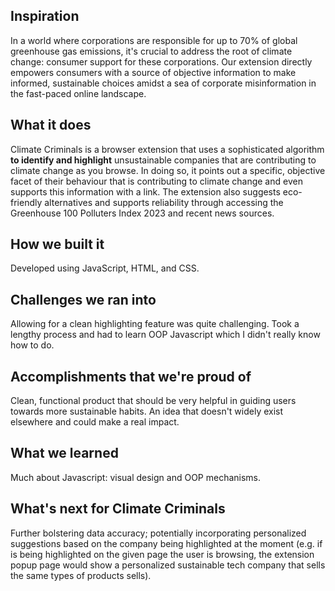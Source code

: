 ## Inspiration

In a world where corporations are responsible for up to 70% of global greenhouse gas emissions, it's crucial to address the root of climate change: consumer support for these corporations. Our extension directly empowers consumers with a source of objective information to make informed, sustainable choices amidst a sea of corporate misinformation in the fast-paced online landscape.

## What it does

Climate Criminals is a browser extension that uses a sophisticated algorithm **to identify and highlight** unsustainable companies that are contributing to climate change as you browse. In doing so, it points out a specific, objective facet of their behaviour that is contributing to climate change and even supports this information with a link. The extension also suggests eco-friendly alternatives and supports reliability through accessing the Greenhouse 100 Polluters Index 2023 and recent news sources.

## How we built it

Developed using JavaScript, HTML, and CSS. 

## Challenges we ran into

Allowing for a clean highlighting feature was quite challenging. Took a lengthy process and had to learn OOP Javascript which I didn't really know how to do.

## Accomplishments that we're proud of

Clean, functional product that should be very helpful in guiding users towards more sustainable habits. An idea that doesn't widely exist elsewhere and could make a real impact.

## What we learned

Much about Javascript: visual design and OOP mechanisms.

## What's next for Climate Criminals

Further bolstering data accuracy; potentially incorporating personalized suggestions based on the company being highlighted at the moment (e.g. if  is being highlighted on the given page the user is browsing, the extension popup page would show a personalized sustainable tech company that sells the same types of products  sells).
